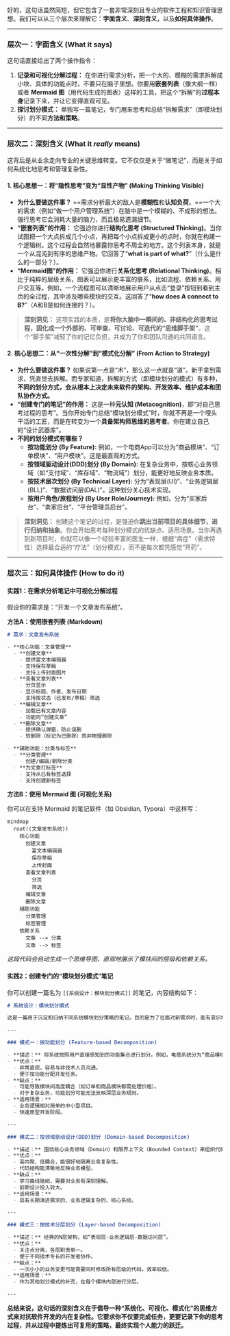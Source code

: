 好的，这句话虽然简短，但它包含了一套非常深刻且专业的软件工程和知识管理思想。我们可以从三个层次来理解它：**字面含义**、**深刻含义**，以及**如何具体操作**。

---

### **层次一：字面含义 (What it says)**

这句话直接给出了两个操作指令：

1.  **记录和可视化分解过程：** 在你进行需求分析，把一个大的、模糊的需求拆解成小块、具体的功能点时，不要只在脑子里想。你要用**嵌套列表**（像大纲一样）或者 **Mermaid 图**（用代码生成的图表）这样的工具，把这个“拆解”的**过程本身**记录下来，并让它变得直观可见。
2.  **探讨划分模式：** 单独写一篇笔记，专门用来思考和总结“拆解需求”（即模块划分）的不同**方法和策略**。

---

### **层次二：深刻含义 (What it *really* means)**

这背后是从业余走向专业的关键思维转变。它不仅仅是关于“做笔记”，而是关于如何系统化地思考和管理复杂性。

#### **1. 核心思想一：将“隐性思考”变为“显性产物” (Making Thinking Visible)**

*   **为什么要做这件事？** ==需求分析最大的敌人是**模糊性**和**认知负荷**。==一个大的需求（例如“做一个用户管理系统”）在脑中是一个模糊的、不成形的想法。强行思考它会消耗大量的脑力，而且极易遗漏细节。
*   **“嵌套列表”的作用：** 它强迫你进行**结构化思考 (Structured Thinking)**。当你试图把一个大点拆成几个小点，再把每个小点拆成更小的点时，你就在构建一个逻辑树。这个过程会自然地暴露你思考不周全的地方。这个列表本身，就是一个从混沌到有序的思维产物。它回答了“**what is part of what?**”（什么是什么的一部分？）。
*   **“Mermaid图”的作用：** 它强迫你进行**关系化思考 (Relational Thinking)**。相比于纯粹的层级关系，图表可以展示更丰富的联系，比如流程、依赖关系、用户交互等。例如，一个流程图可以清晰地展示用户从点击“登录”按钮到看到主页的全过程，其中涉及哪些模块的交互。这回答了“**how does A connect to B?**”（A和B是如何连接的？）。

> **深刻洞见：** 这项实践的本质，是**将你大脑中一瞬间的、非结构化的思考过程，固化成一个外部的、可审查、可讨论、可迭代的“思维脚手架”**。这个“脚手架”减轻了你的记忆负担，并成为了你和团队沟通的共同语言。

#### **2. 核心思想二：从“一次性分解”到“模式化分解” (From Action to Strategy)**

*   **为什么要做这件事？** 如果说第一点是“术”，那么这一点就是“道”。新手拿到需求，凭直觉去拆解。而专家知道，拆解的方式（即模块划分的模式）有多种，**不同的划分方式，会从根本上决定未来软件的架构、开发效率、维护成本和团队协作方式。**
*   **“创建专门的笔记”的作用：** 这是一种**元认知 (Metacognition)**，即“对自己思考过程的思考”。当你开始专门总结“模块划分模式”时，你就不再是一个埋头干活的工匠，而是在转变为一个**具备架构师思维的思考者**。你在建立自己的“设计武器库”。
*   **不同的划分模式有哪些？**
    *   **按功能划分 (By Feature):** 例如，一个电商App可以分为“商品模块”、“订单模块”、“用户模块”。这是最直观的方式。
    *   **按领域驱动设计(DDD)划分 (By Domain):** 在复杂业务中，按核心业务领域（如“支付域”、“库存域”、“物流域”）划分，能更好地反映业务本质。
    *   **按技术层次划分 (By Technical Layer):** 分为“表现层(UI)”、“业务逻辑层(BLL)”、“数据访问层(DAL)”。这种划分关心技术实现。
    *   **按用户角色/旅程划分 (By User Role/Journey):** 例如，分为“买家后台”、“卖家后台”、“平台管理员后台”。

> **深刻洞见：** 创建这个笔记的过程，是强迫你**跳出当前项目的具体细节，进行归纳和抽象**。你会开始思考每种划分模式的优缺点、适用场景。当你再遇到新项目时，你就可以像一个经验丰富的医生一样，根据“病症”（需求特性）选择最合适的“疗法”（划分模式），而不是每次都凭感觉“开药”。

---

### **层次三：如何具体操作 (How to do it)**

#### **实践1：在需求分析笔记中可视化分解过程**

假设你的需求是：“开发一个文章发布系统”。

**方法A：使用嵌套列表 (Markdown)**

```markdown
# 需求：文章发布系统

- **核心功能：文章管理**
  - **创建文章**
    - 提供富文本编辑器
    - 支持保存草稿
    - 支持上传封面图片
  - **查看文章列表**
    - 分页显示
    - 显示标题、作者、发布日期
    - 支持按状态（已发布/草稿）筛选
  - **编辑文章**
    - 加载已有文章内容
    - 功能同“创建文章”
  - **删除文章**
    - 提供确认弹窗，防止误删
    - 软删除（标记为已删除）而非物理删除

- **辅助功能：分类与标签**
  - **分类管理**
    - 创建/编辑/删除分类
  - **为文章打标签**
    - 支持从已有标签选择
    - 支持创建新标签
```

**方法B：使用 Mermaid 图 (可视化关系)**

你可以在支持 Mermaid 的笔记软件（如 Obsidian, Typora）中这样写：

```mermaid
mindmap
  root((文章发布系统))
    核心功能
      创建文章
        富文本编辑器
        保存草稿
        上传封面
      查看文章列表
        分页
        筛选
      编辑文章
      删除文章
    辅助功能
      分类管理
      标签管理
    依赖关系
      文章 --> 分类
      文章 --> 标签
```
*这段代码会自动生成一个思维导图，直观地展示了模块间的层级和依赖关系。*

#### **实践2：创建专门的“模块划分模式”笔记**

你可以创建一篇名为 `[[系统设计：模块划分模式]]` 的笔记，内容结构如下：

```markdown
# 系统设计：模块划分模式

这是一篇用于沉淀和归纳不同系统模块划分策略的笔记。目的是为了在面对新需求时，能有意识地选择最优的分解方式。

---

### 模式一：按功能划分 (Feature-based Decomposition)

- **描述：** 将系统按照用户直接感知到的功能集合进行划分。例如，电商系统分为“商品模块”、“订单模块”。
- **优点：**
  - 非常直观，容易与非技术人员沟通。
  - 便于按功能分配开发任务。
- **缺点：**
  - 可能导致模块间高度耦合（如订单和商品模块都需处理价格）。
  - 对于复杂业务，功能划分可能无法反映深层业务规则。
- **适用场景：**
  - 业务逻辑相对简单的中小型项目。
  - 快速原型开发阶段。

---

### 模式二：按领域驱动设计(DDD)划分 (Domain-based Decomposition)

- **描述：** 围绕核心业务领域（Domain）和限界上下文（Bounded Context）来组织代码和模块。
- **优点：**
  - 高内聚、低耦合，能很好地隔离业务复杂性。
  - 代码结构能清晰地反映业务模型。
- **缺点：**
  - 学习曲线陡峭，需要对业务有深刻理解。
  - 前期设计投入较大。
- **适用场景：**
  - 具有长期演进需求的、业务逻辑复杂的、核心系统。

---

### 模式三：按技术分层划分 (Layer-based Decomposition)

- **描述：** 经典的N层架构，如“表现层-业务逻辑层-数据访问层”。
- **优点：**
  - 关注点分离，各层职责单一。
  - 便于不同技术专长的开发者协作。
- **缺点：**
  - 一次小小的业务变更可能需要同时修改所有层级的代码，效率较低。
- **适用场景：**
  - 作为其他划分模式的补充，在每个模块内部进行分层。

---
```

**总结来说，这句话的深刻含义在于倡导一种“系统化、可视化、模式化”的思维方式来对抗软件开发的内在复杂性。它要求你不仅要完成任务，更要记录下你的思考过程，并从过程中提炼出可复用的策略，最终实现个人能力的跃迁。**